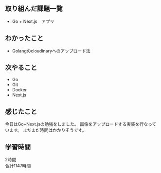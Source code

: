 ## 取り組んだ課題一覧
- Go + Next.js　アプリ

## わかったこと
- Golangのcloudinaryへのアップロード法

## 次やること
- Go
- Git
- Docker
- Next.js

## 感じたこと
今日はGo+Next.jsの勉強をしました。
画像をアップロードする実装を行なっています。
まだまだ時間はかかりそうです。


## 学習時間
2時間<br />
合計1147時間
